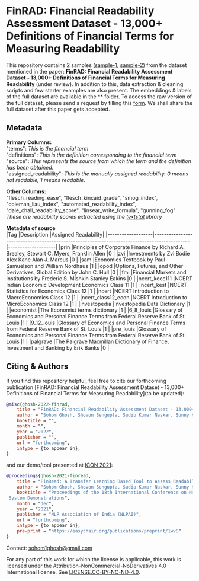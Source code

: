 # FinRAD: Financial Readability Assessment Dataset - 13,000+ Definitions of Financial Terms for Measuring Readability

This repository contains 2 samples ([sample-1](https://github.com/sohomghosh/FinRAD_Financial_Readability_Assessment_Dataset/blob/main/data_sample_500.csv), [sample-2](https://github.com/sohomghosh/FinRAD_Financial_Readability_Assessment_Dataset/blob/main/data_sample_1500.csv)) from the dataset mentioned in the paper: **FinRAD: Financial Readability Assessment Dataset - 13,000+ Definitions of Financial Terms for Measuring Readability** (under review).
In addition to this, data extraction & cleaning scripts and few starter examples are also present. The embeddings & labels of the full dataset are available in the ** folder. To access the raw version of the full dataset, please send a request by filling this [form](https://forms.gle/hze6qSPc84kuY3McA). We shall share the full dataset after this paper gets accepted.

## Metadata
**Primary Columns:** <br>
"terms": _This is the financial term_ <br>
"definitions": _This is the definition corresponding to the financial term_ <br>
"source": _This represents the source from which the term and the definition has been obtained._ <br>
"assigned_readability": _This is the manually assigned readability. 0 means not readable, 1 means readable._<br>

**Other Columns:** <br>
"flesch_reading_ease",	"flesch_kincaid_grade",	"smog_index",	"coleman_liau_index",	"automated_readability_index",	"dale_chall_readability_score",	"linsear_write_formula",	"gunning_fog"<br>
_These are readability scores extracted using the [textstat](https://pypi.org/project/textstat/) library_

**Metadata of source**<br>
|Tag                |Description                                                                                  |Assigned Readability|
|-------------------|---------------------------------------------------------------------------------------------|--------------------|
|prin               |Principles of Corporate Finance by Richard A. Brealey, Stewart C. Myers, Franklin Allen  |0                   |
|zvi                |Investments by Zvi Bodie Alex Kane Alan J. Marcus                                        |0                   |
|sam                |Economics Textbook by Paul Samuelson and William Nordhaus                                |1                   |
|opod               |Options, Futures, and Other Derivatives, Global Edition by John C. Hull                  |0                   |
|fmi                |Financial Markets and Institutions by Frederic S. Mishkin Stanley Eakins                 |0                   |
|ncert_keec111      |NCERT Indian Economic Development Economics Class 11                                     |1                   |
|ncert_kest         |NCERT Statistics for Economics Class 12                                                  |1                   |
|ncert              |NCERT Introduction to MacroEconomics Class 12                                            |1                   |
|ncert_class12_econ |NCERT Introduction to MicroEconomics Class 12                                            |1                   |
|investopedia       |Investopedia Data Dictionary                                                             |1                   |
|economist          |The Economist terms dictionary                                                           |1                   |
|6_8_louis          |Glossary of Economics and Personal Finance Terms from Federal Reserve Bank of St. Louis  |1                   |
|9_12_louis         |Glossary of Economics and Personal Finance Terms from Federal Reserve Bank of St. Louis  |1                   |
|pre_louis          |Glossary of Economics and Personal Finance Terms from Federal Reserve Bank of St. Louis  |1                   |
|palgrave           |The Palgrave Macmillan Dictionary of Finance, Investment and Banking by Erik Banks       |0                   |       

## Citing & Authors
If you find this repository helpful, feel free to cite our forthcoming publication [FinRAD: Financial Readability Assessment Dataset - 13,000+ Definitions of Financial Terms for Measuring Readability](to be updated):
```bibtex 
@misc{ghosh-2022-finrad,
    title = "FinRAD: Financial Readability Assessment Dataset - 13,000+ Definitions of Financial Terms for Measuring Readability",
    author = "Sohom Ghosh, Shovon Sengupta, Sudip Kumar Naskar, Sunny Kumar Singh",
    booktitle = "",
    month = "",
    year = "2022",
    publisher = "",
    url = "forthcoming",
    intype = {to appear in},
}
```
and our demo/tool presented at [ICON 2021](http://icon2021.nits.ac.in/coloc_events.html):
```bibtex 
@proceedings{ghosh-2021-finread,
    title = "FinRead: A Transfer Learning Based Tool to Assess Readability of Definitions of Financial Terms",
    author = "Sohom Ghosh, Shovon Sengupta, Sudip Kumar Naskar, Sunny Kumar Singh",
    booktitle = "Proceedings of the 18th International Conference on Natural Language Processing (ICON) : 
 System Demonstrations",
    month = "dec",
    year = "2021",
    publisher = "NLP Association of India (NLPAI)",
    url = "forthcoming",
    intype = {to appear in},
    pre-print = "https://easychair.org/publications/preprint/1wvS"
}
```




Contact: sohom1ghosh@gmail.com



For any part of this work for which the license is applicable, this work is licensed under the Attribution-NonCommercial-NoDerivatives 4.0 International license. See [LICENSE.CC-BY-NC-ND-4.0](https://github.com/sohomghosh/FinRAD_Financial_Readability_Assessment_Dataset/blob/main/LICENSE).

